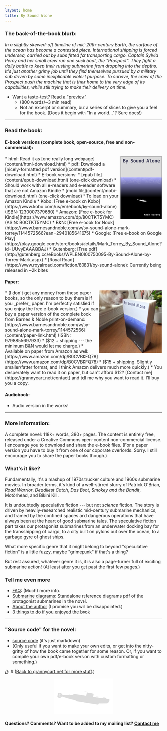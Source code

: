 ```yaml
---
layout: home
title: By Sound Alone
---
```


### The back-of-the-book blurb:
_In a slightly skewed-off timeline of mid-20th-century Earth, the surface of the ocean has become a contested place. International shipping is forced undersea, carried out by subs fitted for transporting cargo. Captain Sylvia Percy and her small crew run one such boat, the "Prospect". They fight a daily battle to keep their rusting submarine from dropping into the depths. It's just another grimy job until they find themselves pursued by a military sub driven by some inexplicable violent purpose. To survive, the crew of the Prospect push the machine that is their home to the very edge of its capabilities, while still trying to make their delivery on time._
* Want a taste-test? [Read a "preview"](content/preview)
    * (800 words/~3 min read)
    * Not an excerpt or summary, but a series of slices to give you a feel for the book. (Does it begin with "In a world..."? Sure does!) 

----------------------------------------

### Read the book: 

#### E-book versions (complete book, open-source, free and non-commercial):
<img style="float:right; border:1px solid #FFFFFF;" alt="mini cover" src="assets/images/mini-cover.png" height=200px>
* html: Read it as [one really long webpage](content/html-download.html)
* pdf: Download a [nicely-formatted pdf version](content/pdf-download.html)
* E-book versions:
	* [epub file](content/epub-download.html) (one-click download)
		* Should work with all e-readers and e-reader software that are not Amazon Kindle
	* [mobi file](content/mobi-download.html) (one-click download)
		* To load on your Amazon Kindle
    * Kobo: [Free e-book on Kobo](https://www.kobo.com/us/en/ebook/by-sound-alone) (ISBN: 1230007379680)
    * Amazon: [Free e-book for Kindle](https://www.amazon.com/dp/B0CTKT5YMC) (ASIN: B0CTKT5YMC)
    * B&N: [Free e-book for Nook](https://www.barnesandnoble.com/w/by-sound-alone-mark-torrey/1144572566?ean=2940185641675)
	* Google: [Free e-book on Google Play](https://play.google.com/store/books/details/Mark_Torrey_By_Sound_Alone?id=UUvyEAAAQBAJ)
	* Gutenberg: [Free pdf](http://gutenberg.cc/eBooks/WPLBN0100750095-By-Sound-Alone-by-Torrey-Mark.aspx)
* [Royal Road](https://www.royalroad.com/fiction/80831/by-sound-alone): Currently being released in ~2k bites

#### Paper: 
<img style="float:right; border:1px solid #FFFFFF;" alt="paper book with Pawpaw" src="assets/images/pawpaw-cover.png" height=200px>
* (I don't get any money from these paper books, so the only reason to buy them is if you _prefer_ paper. I'm perfectly satisfied if you enjoy the free e-book version.)
* you can buy a paper version of the complete book from Barnes & Noble print-on-demand: [https://www.barnesandnoble.com/w/by-sound-alone-mark-torrey/1144572566](content/paper-link.html) (ISBN: 9798855697933)
    * ($12 + shipping --- the minimum B&N would let me charge.) 
* Available on paper from Amazon as well: [https://www.amazon.com/dp/B0CVBKFQ78](https://www.amazon.com/dp/B0CVBKFQ78)
    * ($15 + shipping. Slightly smaller/fatter format, and I think Amazon delivers much more quickly.)
* You desperately want to read it on paper, but can't afford $12? [Contact me](https://grannycart.net/contact) and tell me why you want to read it. I'll buy you a copy.

#### Audiobook:
* Audio version in the works!

----------------------------------------

[//]: # (Removed this bullet 2024-01-13: Not ready to commit to a whole book yet? Here's a short story I'm working on that is set in the same universe, still with plenty of submarine action: Untitled Short Story 13k wordscontent/untitled-submarine-short-story.md)


### More information:
A complete novel: 118k+ words, 380+ pages. The content is entirely free,
released under a Creative Commons open-content non-commercial license.
I encourage you to download and share the e-book files. (For a paper
version you have to buy it from one of our coporate overlords. Sorry. I
still encourage you to share the paper books though.)


### What's it like? 
Fundamentally, it's a mashup of 1970s trucker culture and 1960s
submarine movies. In broader terms, it's kind of a well-stirred slurry
of Patrick O'Brian, _Road Warrior_, _Deadliest Catch_, _Das Boot_,
_Smokey and the Bandit_, Motörhead, and Bikini Kill.

It is undoubtedly speculative fiction --- but not _science_ fiction.
The story is driven by heavily-researched realistic mid-century
submarine mechanics, and framed by the confined spaces and dangerous
operations that have always been at the heart of good submarine tales.
The speculative fiction part takes our protagonist submarines from an
underwater docking bay for the transshipping of cargo, to a city built
on pylons out over the ocean, to a garbage gyre of ghost ships.

What more specific genre that it might belong to beyond "speculative
fiction" is a little fuzzy, maybe "grimepunk" if that's a thing?

But rest assured, whatever genre it is, it is also a page-turner full of
exciting submarine action! (At least after you get past the first few pages.)

### Tell me even more
* [FAQ](content/FAQ): (Much) more info.
* [Submarine diagrams](content/diagrams-download.html): Standalone reference diagrams pdf of the protagonist submarines in the novel.
* [About the author](_posts/2024-01-22-about-the-author) (I promise you will be disappointed.)
* [3 things to do if you enjoyed the book](content/what-to-do-if-you-enjoyed-the-book)

----------------------------------------

### "Source code" for the novel:
* [source code](http://github.com/grannycart/by-sound-alone_source/) (it's just markdown) 
* (Only useful if you want to make your own edits, or get into the nitty-gritty of how the book came together for some reason. Or, if you want to compile your own pdf/e-book version with custom formatting or something.)

[//]: # ([Back to grannycart.net for more stuff](http://grannycart.net/).)

[//]: # (Enable above link back to grannycart only after grannycart is really built out as a serious thing. since I want to be able to send out the sub book link without sending out the grannycart link right at the moment.)

[//]: # (Eventually, when/if there is more than one story, this page should maybe be re-oriented towards the series, rather than the one book. Each story should just be part of this page, maybe. Depending on how the titles end up of course.)
  
<center><img src="assets/images/Gnat-silhowhite.png"></center>

#### Questions? Comments? Want to be added to my mailing list? **[Contact me](https://grannycart.net/contact)**


